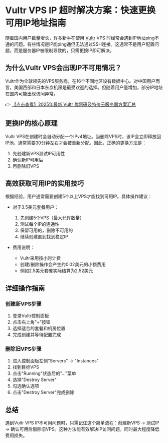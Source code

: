 # Vultr VPS IP 超时解决方案：快速更换可用IP地址指南

随着国内用户数量增长，许多新手在使用 [Vultr](https://bit.ly/VuLtr) VPS 时经常会遇到IP地址ping不通的问题。有些情况是IP能ping通但无法通过SSH连接。这通常不是用户配置问题，而是服务器IP被限制导致的，只需更换IP即可解决。

## 为什么Vultr VPS会出现IP不可用情况？

Vultr作为全球领先的VPS服务商，在16个不同地区设有数据中心。对中国用户而言，美国西部和日本东京机房是最受欢迎的选择。但随着用户量增加，部分IP地址在国内可能出现访问异常。

👉 [【点击查看】2025年最新 Vultr 优惠码及特价云服务器方案汇总](https://bit.ly/VuLtr)

## 更换IP的核心原理

Vultr VPS在创建时会自动分配一个IPv4地址。当删除VPS时，该IP会立即释放回IP池，通常需要30分钟左右才会被重新分配。因此，正确的更换方法是：

1. 先创建新VPS测试IP可用性
2. 确认新IP可用后
3. 再删除旧VPS

## 高效获取可用IP的实用技巧

根据经验，用户通常需要创建5个以上VPS才能找到可用IP。具体操作建议：

- 对于3.5美元套餐用户：
  1. 先创建5个VPS（最大允许数量）
  2. 测试每个IP的连通性
  3. 保留可用的，删除不可用的
  4. 继续创建直到找到稳定IP

- 费用说明：
  - Vultr采用按小时计费
  - 创建/删除操作会产生约0.02美元的小额费用
  - 例如2.5美元套餐实际结算为2.52美元

## 详细操作指南

### 创建新VPS步骤

1. 登录Vultr控制面板
2. 点击右上角"+"按钮
3. 选择适合的套餐和机房位置
4. 完成创建并等待配置完成

### 删除旧VPS步骤

1. 进入控制面板左侧"Servers" → "Instances"
2. 找到目标VPS
3. 点击"Running"状态后的"..."菜单
4. 选择"Destroy Server"
5. 勾选确认选项
6. 点击"Destroy Server"完成删除

## 总结

遇到Vultr VPS IP不可用问题时，只需记住这个简单流程：创建新VPS → 测试IP → 确认可用后删除旧VPS。这种方法能有效解决IP访问问题，同时最大程度降低费用损失。